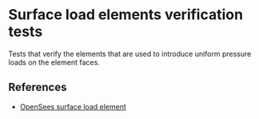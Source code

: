 # Surface load elements verification tests
Tests that verify the elements that are used to introduce uniform pressure loads on the element faces.

## References

- [OpenSees surface load element](https://opensees.berkeley.edu/wiki/index.php/SurfaceLoad_Element)
